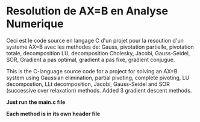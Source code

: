# Resolution de AX=B en Analyse Numerique

Ceci est le code source en langage C d'un projet pour la resoution d'un systeme AX=B avec les methodes de: Gauss, pivotation partielle, pivotation totale, decomposition LU, decomposition Cholesky, Jacobi, Gauss-Seidel, SOR, Gradient a pas optimal, gradient a pas fixe, gradient conjugue.

This is the C-language source code for a project for solving an AX=B system using Gaussian elimination, partial pivoting, complete pivoting, LU decompostion, LLt decomposition, Jacobi, Gauss-Seidel and SOR (successive over relaxation) methods. Added 3 gradient descent methods.

**Just run the main.c file**

**Each method is in its own header file**

